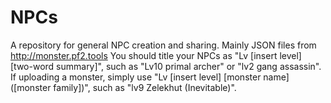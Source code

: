# NPCs
A repository for general NPC creation and sharing. Mainly JSON files from http://monster.pf2.tools
You should title your NPCs as "Lv [insert level] [two-word summary]", such as "Lv10 primal archer" or "lv2 gang assassin".
If uploading a monster, simply use "Lv [insert level] [monster name] ([monster family])", such as "lv9 Zelekhut (Inevitable)".
